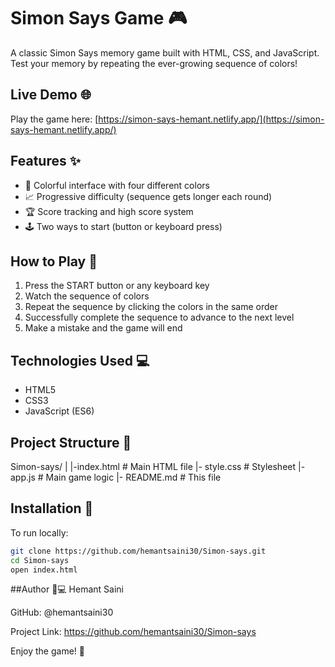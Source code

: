 # Simon Says Game 🎮

A classic Simon Says memory game built with HTML, CSS, and JavaScript. Test your memory by repeating the ever-growing sequence of colors!

## Live Demo 🌐

Play the game here: [https://simon-says-hemant.netlify.app/](https://simon-says-hemant.netlify.app/)

## Features ✨

- 🎨 Colorful interface with four different colors
- 📈 Progressive difficulty (sequence gets longer each round)
- 🏆 Score tracking and high score system
- 🕹️ Two ways to start (button or keyboard press)

## How to Play 🎲

1. Press the START button or any keyboard key
2. Watch the sequence of colors
3. Repeat the sequence by clicking the colors in the same order
4. Successfully complete the sequence to advance to the next level
5. Make a mistake and the game will end

## Technologies Used 💻

- HTML5
- CSS3
- JavaScript (ES6)

## Project Structure 📂

Simon-says/
|
|-index.html    # Main HTML file
|- style.css    # Stylesheet
|- app.js       # Main game logic
|- README.md    # This file

## Installation 💾

To run locally:

```bash
git clone https://github.com/hemantsaini30/Simon-says.git
cd Simon-says
open index.html
```

##Author 👨💻
Hemant Saini

GitHub: @hemantsaini30

Project Link: https://github.com/hemantsaini30/Simon-says

Enjoy the game! 🎉
